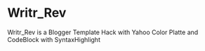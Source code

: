 # Writr_Rev
Writr_Rev is a Blogger Template Hack with Yahoo Color Platte and CodeBlock with SyntaxHighlight
